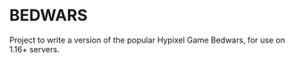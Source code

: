 # BEDWARS
Project to write a version of the popular Hypixel Game Bedwars, for use on 1.16+ servers. 

